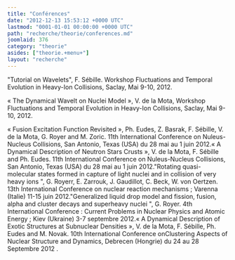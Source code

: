 ```yaml
---
title: "Conférences"
date: "2012-12-13 15:53:12 +0000 UTC"
lastmod: "0001-01-01 00:00:00 +0000 UTC"
path: "recherche/theorie/conferences.md"
joomlaid: 376
category: "theorie"
asides: ["theorie.+menu+"]
layout: "recherche"
---
```

"Tutorial on Wavelets", F. Sébille. Workshop Fluctuations and Temporal Evolution in Heavy-Ion Collisions, Saclay, Mai 9-10, 2012.

« The Dynamical Wavelt on Nuclei Model », V. de la Mota, Workshop Fluctuations and Temporal Evolution in Heavy-Ion Collisions, Saclay, Mai 9-10, 2012.

« Fusion Excitation Function Revisited », Ph. Eudes, Z. Basrak, F. Sébille, V. de la Mota, G. Royer and M. Zoric. 11th International Conference on Nuleus-Nucleus Collisions, San Antonio, Texas (USA) du 28 mai au 1 juin 2012.« A Dynamical Description of Neutron Stars Crusts », V. de la Mota, F. Sébille and Ph. Eudes. 11th International Conference on Nuleus-Nucleus Collisions, San Antonio, Texas (USA) du 28 mai au 1 juin 2012."Rotating quasi-molecular states formed in capture of light nuclei and in collision of very heavy ions ", G. Royerr, E. Zarrouk, J. Gaudillot, C. Beck, W. von Oertzen. 13th International Conference on nuclear reaction mechanisms ; Varenna (Italie) 11-15 juin 2012."Generalized liquid drop model and fission, fusion, alpha and cluster decays and superheavy nuclei ", G. Royer. 4th International Conference : Current Problems in Nuclear Physics and Atomic Energy ; Kiev (Ukraine) 3-7 septembre 2012.« A Dynamical Description of Exotic Structures at Subnuclear Densities », V. de la Mota, F. Sébille, Ph. Eudes and M. Novak. 10th International Conference onClustering Aspects of Nuclear Structure and Dynamics, Debrecen (Hongrie) du 24 au 28 Septembre 2012 .
